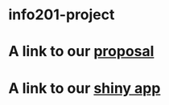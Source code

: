 # info201-project

 # A link to our [proposal](https://github.com/ashshah1/info201-project/blob/master/proposal.md)
 
 # A link to our [shiny app](https://skyfall-weather-and-crime.shinyapps.io/info201-project/)
